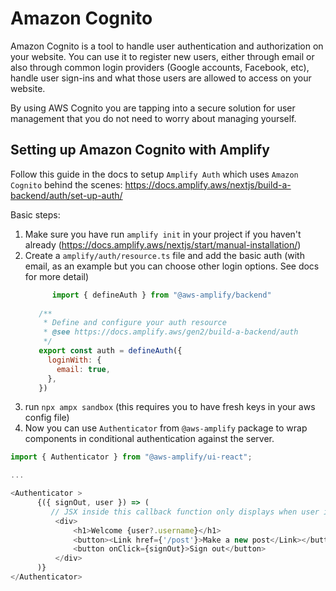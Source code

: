 # Amazon Cognito

Amazon Cognito is a tool to handle user authentication and authorization on your website. You can use it to register new users, either through email or also through common login providers (Google accounts, Facebook, etc), handle user sign-ins and what those users are allowed to access on your website.

By using AWS Cognito you are tapping into a secure solution for user management that you do not need to worry about managing yourself. 

## Setting up Amazon Cognito with Amplify

Follow this guide in the docs to setup `Amplify Auth` which uses `Amazon Cognito` behind the scenes: https://docs.amplify.aws/nextjs/build-a-backend/auth/set-up-auth/

Basic steps:
1. Make sure you have run `amplify init` in your project if you haven't already (https://docs.amplify.aws/nextjs/start/manual-installation/)
2. Create a `amplify/auth/resource.ts` file and add the basic auth (with email, as an example but you can choose other login options. See docs for more detail)
   ```js
         import { defineAuth } from "@aws-amplify/backend"
      
      /**
       * Define and configure your auth resource
       * @see https://docs.amplify.aws/gen2/build-a-backend/auth
       */
      export const auth = defineAuth({
        loginWith: {
          email: true,
        },
      })
   ```
3. run `npx ampx sandbox` (this requires you to have fresh keys in your aws config file)
4. Now you can use `Authenticator` from `@aws-amplify` package to wrap components in conditional authentication against the server.

```js
import { Authenticator } from "@aws-amplify/ui-react";

...

<Authenticator >
      {({ signOut, user }) => (
         // JSX inside this callback function only displays when user is authenticated. Otherwise, it displays the built-in sign-in interface
          <div>
              <h1>Welcome {user?.username}</h1>
              <button><Link href={'/post'}>Make a new post</Link></button>
              <button onClick={signOut}>Sign out</button>
          </div>
      )}
</Authenticator>
```
